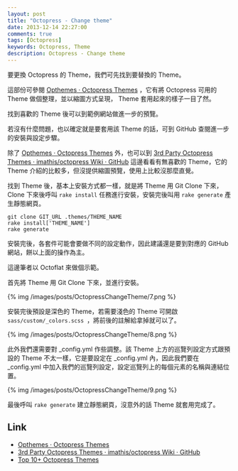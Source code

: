 ```yaml
---
layout: post
title: "Octopress - Change theme"
date: 2013-12-14 22:27:00
comments: true
tags: [Octopress]
keywords: Octopress, Theme
description: Octopress - Change theme
---
```


要更換 Octopress 的 Theme，我們可先找到要替換的 Theme。  

這部份可參閱 [Opthemes · Octopress Themes](http://opthemes.com/) ，它有將 Octopress 可用的 Theme 做個整理，並以縮圖方式呈現， Theme 套用起來的樣子一目了然。

<!--More-->

找到喜歡的 Theme 後可以到範例網站做進一步的預覽。

若沒有什麼問題，也以確定就是要套用該 Theme 的話，可到 GitHub 查閱進一步的安裝與設定步驟。  

除了 [Opthemes · Octopress Themes](http://opthemes.com/) 外，也可以到 [3rd Party Octopress Themes · imathis/octopress Wiki · GitHub](https://github.com/imathis/octopress/wiki/3rd-Party-Octopress-Themes) 這邊看看有無喜歡的 Theme，它的 Theme 介紹的比較多，但沒提供縮圖預覽，使用上比較沒那麼直覺。  


找到 Theme 後，基本上安裝方式都一樣，就是將 Theme 用 Git Clone 下來，Clone 下來後呼叫 `rake install` 任務進行安裝，安裝完後叫用 `rake generate` 產生靜態網頁。

    git clone GIT_URL .themes/THEME_NAME
    rake install['THEME_NAME']
    rake generate


安裝完後，各套件可能會要做不同的設定動作，因此建議還是要到對應的 GitHub 網站，餅以上面的操作為主。

這邊筆者以 Octoflat 來做個示範。

首先將 Theme 用 Git Clone 下來，並進行安裝。

{% img /images/posts/OctopressChangeTheme/7.png %}


安裝完後預設是深色的 Theme，若需要淺色的 Theme 可開啟 `sass/custom/_colors.scss `，將前後的註解給拿掉就可以了。

{% img /images/posts/OctopressChangeTheme/8.png %}


此外我們還需要對 _config.yml 作些調整。該 Theme 上方的巡覽列設定方式跟預設的 Theme 不太一樣，它是要設定在 _config.yml 內，因此我們要在 _config.yml 中加入我們的巡覽列設定，設定巡覽列上的每個元素的名稱與連結位置。

{% img /images/posts/OctopressChangeTheme/9.png %}


最後呼叫 `rake generate` 建立靜態網頁，沒意外的話 Theme 就套用完成了。


Link
----
* [Opthemes · Octopress Themes](http://opthemes.com/)
* [3rd Party Octopress Themes · imathis/octopress Wiki · GitHub](https://github.com/imathis/octopress/wiki/3rd-Party-Octopress-Themes)
* [Top 10+ Octopress Themes](http://www.evolument.com/blog/2013/03/02/top-10-plus-octopress-themes/)
